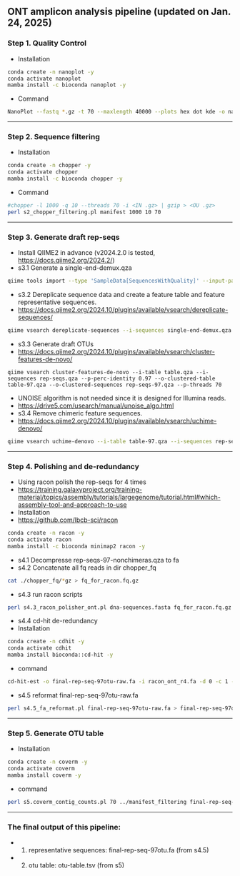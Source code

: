 ONT amplicon analysis pipeline (updated on Jan. 24, 2025)
---------------
### Step 1. Quality Control
- Installation
```sh
conda create -n nanoplot -y
conda activate nanoplot
mamba install -c bioconda nanoplot -y
```
- Command
```sh
NanoPlot --fastq *.gz -t 70 --maxlength 40000 --plots hex dot kde -o nanoplot
```
---------------

### Step 2. Sequence filtering
- Installation
```sh
conda create -n chopper -y
conda activate chopper
mamba install -c bioconda chopper -y
```
- Command
```sh
#chopper -l 1000 -q 10 --threads 70 -i <IN .gz> | gzip > <OU .gz>
perl s2_chopper_filtering.pl manifest 1000 10 70
```
---------------

### Step 3. Generate draft rep-seqs
- Install QIIME2 in advance (v2024.2.0 is tested, https://docs.qiime2.org/2024.2/)
- s3.1 Generate a single-end-demux.qza
```sh
qiime tools import --type 'SampleData[SequencesWithQuality]' --input-path manifest_filtering --output-path single-end-demux.qza --input-format SingleEndFastqManifestPhred33V2
```
- s3.2 Dereplicate sequence data and create a feature table and feature representative sequences.
- https://docs.qiime2.org/2024.10/plugins/available/vsearch/dereplicate-sequences/
```sh
qiime vsearch dereplicate-sequences --i-sequences single-end-demux.qza --p-no-derep-prefix --o-dereplicated-table table.qza --o-dereplicated-sequences rep-seqs.qza
```
- s3.3 Generate draft OTUs
- https://docs.qiime2.org/2024.10/plugins/available/vsearch/cluster-features-de-novo/
```
qiime vsearch cluster-features-de-novo --i-table table.qza --i-sequences rep-seqs.qza --p-perc-identity 0.97 --o-clustered-table table-97.qza --o-clustered-sequences rep-seqs-97.qza --p-threads 70
```
- UNOISE algorithm is not needed since it is designed for Illumina reads.
- https://drive5.com/usearch/manual/unoise_algo.html
- s3.4 Remove chimeric feature sequences.
- https://docs.qiime2.org/2024.10/plugins/available/vsearch/uchime-denovo/
```sh
qiime vsearch uchime-denovo --i-table table-97.qza --i-sequences rep-seqs-97.qza --output-dir uchime-denovo-out
```
---------------

### Step 4. Polishing and de-redundancy
- Using racon polish the rep-seqs for 4 times
- https://training.galaxyproject.org/training-material/topics/assembly/tutorials/largegenome/tutorial.html#which-assembly-tool-and-approach-to-use
- Installation
- https://github.com/lbcb-sci/racon
```sh
conda create -n racon -y
conda activate racon
mamba install -c bioconda minimap2 racon -y
```
- s4.1 Decompresse rep-seqs-97-nonchimeras.qza to fa
- s4.2 Concatenate all fq reads in dir chopper_fq
```sh
cat ./chopper_fq/*gz > fq_for_racon.fq.gz
```
- s4.3 run racon scripts
```sh
perl s4.3_racon_polisher_ont.pl dna-sequences.fasta fq_for_racon.fq.gz 70
```
- s4.4 cd-hit de-redundancy
- Installation
```sh
conda create -n cdhit -y
conda activate cdhit
mamba install bioconda::cd-hit -y
```
- command
```sh
cd-hit-est -o final-rep-seq-97otu-raw.fa -i racon_ont_r4.fa -d 0 -c 1 -n 10 -M 60000 -T 70
```
- s4.5 reformat final-rep-seq-97otu-raw.fa
```sh
perl s4.5_fa_reformat.pl final-rep-seq-97otu-raw.fa > final-rep-seq-97otu.fa
```
---------------

### Step 5. Generate OTU table

- Installation
```sh
conda create -n coverm -y
conda activate coverm
mamba install coverm -y
```
- command
```sh
perl s5.coverm_contig_counts.pl 70 ../manifest_filtering final-rep-seq-97otu.fa
```
---------------

### The final output of this pipeline:
- 1. representative sequences: final-rep-seq-97otu.fa (from s4.5)
- 2. otu table: otu-table.tsv (from s5)
